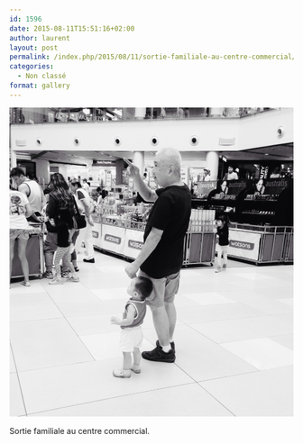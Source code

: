 ```yaml
---
id: 1596
date: 2015-08-11T15:51:16+02:00
author: laurent
layout: post
permalink: /index.php/2015/08/11/sortie-familiale-au-centre-commercial/
categories:
  - Non classé
format: gallery
---
```

<img src="/images/2015/08/tumblr_nsxddghiyH1uuvt0bo1_1280.jpg" />

Sortie familiale au centre commercial.